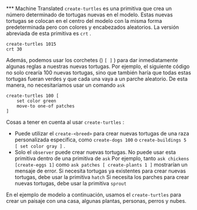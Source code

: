﻿*** Machine Translated
`create-turtles` es una primitiva que crea un número determinado de tortugas nuevas en el modelo. Estas nuevas tortugas se colocan en el centro del modelo con la misma forma predeterminada pero con colores y encabezados aleatorios. La versión abreviada de esta primitiva es `crt` .



```
create-turtles 1015
crt 30
```


Además, podemos usar los corchetes () `[ ]` ) para dar inmediatamente algunas reglas a nuestras nuevas tortugas. Por ejemplo, el siguiente código no solo crearía 100 nuevas tortugas, sino que también haría que todas estas tortugas fueran verdes y que cada una vaya a un parche aleatorio. De esta manera, no necesitaríamos usar un comando `ask`



```
create-turtles 100 [
	set color green
	move-to one-of patches
]
```


Cosas a tener en cuenta al usar `create-turtles` :

- Puede utilizar el `create-<breed>` para crear nuevas tortugas de una raza personalizada específica, como `create-dogs 100` o `create-buildings 5 [ set color gray ]` .
- Solo el `observer` puede crear nuevas tortugas. No puede usar esta primitiva dentro de una primitiva de `ask` Por ejemplo, tanto `ask chickens [create-eggs 1]` como `ask patches [ create-plants 1 ]` mostrarían un mensaje de error. Si necesita tortugas ya existentes para crear nuevas tortugas, debe usar la primitiva `hatch` Si necesita los parches para crear nuevas tortugas, debe usar la primitiva `sprout`


En el ejemplo de modelo a continuación, usamos el `create-turtles` para crear un paisaje con una casa, algunas plantas, personas, perros y nubes.